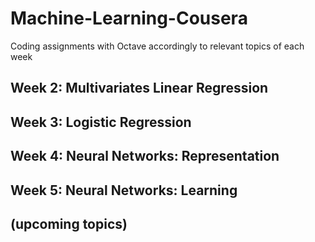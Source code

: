 # Machine-Learning-Cousera

Coding assignments with Octave accordingly to relevant topics of each week 

## Week 2: Multivariates Linear Regression
## Week 3: Logistic Regression
## Week 4: Neural Networks: Representation
## Week 5: Neural Networks: Learning
## (upcoming topics)

